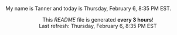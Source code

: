 My name is Tanner and today is Thursday, February 6, 8:35 PM EST.

<p align="center">This <i>README</i> file is generated <b>every 3 hours</b>!</br>Last refresh: Thursday, February 6, 8:35 PM EST<br /></p>
